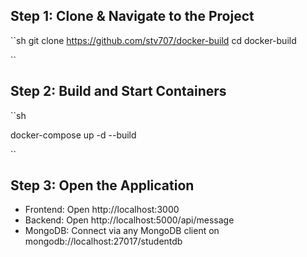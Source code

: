 ## Step 1: Clone & Navigate to the Project

``sh 
git clone https://github.com/stv707/docker-build
cd docker-build


``

## Step 2: Build and Start Containers

``sh 

docker-compose up -d --build 

``

## Step 3: Open the Application
- Frontend: Open http://localhost:3000
- Backend: Open http://localhost:5000/api/message
- MongoDB: Connect via any MongoDB client on mongodb://localhost:27017/studentdb